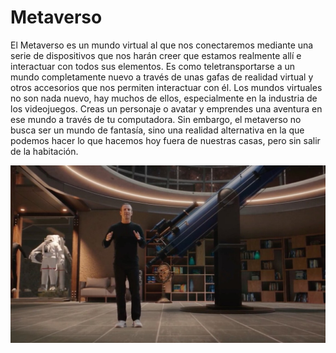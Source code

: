 # Metaverso

El Metaverso es un mundo virtual al que nos conectaremos mediante una serie de dispositivos que nos harán creer que estamos realmente allí e interactuar con todos sus elementos. Es como teletransportarse a un mundo completamente nuevo a través de unas gafas de realidad virtual y otros accesorios que nos permiten interactuar con él. Los mundos virtuales no son nada nuevo, hay muchos de ellos, especialmente en la industria de los videojuegos. Creas un personaje o avatar y emprendes una aventura en ese mundo a través de tu computadora. Sin embargo, el metaverso no busca ser un mundo de fantasía, sino una realidad alternativa en la que podemos hacer lo que hacemos hoy fuera de nuestras casas, pero sin salir de la habitación.

![Metaverso](a.jpeg)

